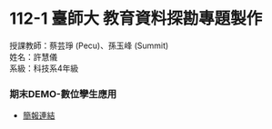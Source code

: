 # 112-1 臺師大 教育資料探勘專題製作

授課教師：蔡芸琤 (Pecu)、孫玉峰 (Summit)  
姓名：許慧儀  
系級：科技系4年級  

### 期末DEMO-數位孿生應用
* [簡報連結](https://www.canva.com/design/DAF26lRORQo/75FnAs7g22F4bW2xTaxAdA/view?utm_content=DAF26lRORQo&utm_campaign=designshare&utm_medium=link&utm_source=editor)

